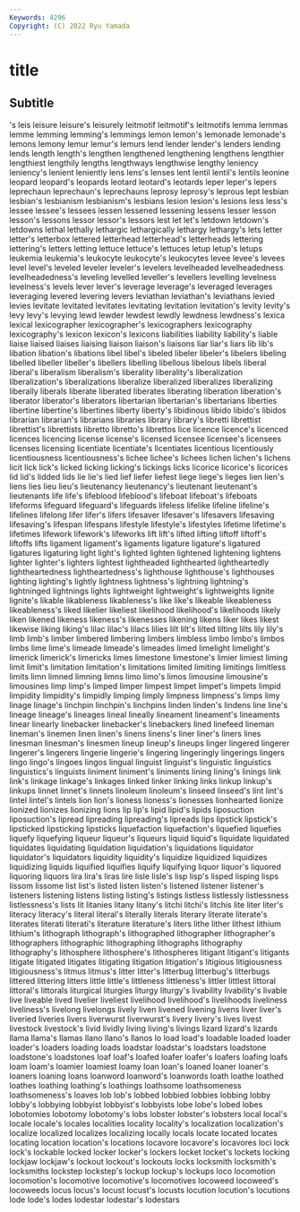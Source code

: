 ```yaml
---
Keywords: 4296
Copyright: (C) 2022 Ryu Yamada
---
```



# title

## Subtitle
's leis leisure leisure's
leisurely leitmotif leitmotif's leitmotifs lemma lemmas lemme lemming lemming's lemmings
lemon lemon's lemonade lemonade's lemons lemony lemur lemur's lemurs lend
lender lender's lenders lending lends length length's lengthen lengthened lengthening
lengthens lengthier lengthiest lengthily lengths lengthways lengthwise lengthy leniency leniency's
lenient leniently lens lens's lenses lent lentil lentil's lentils leonine
leopard leopard's leopards leotard leotard's leotards leper leper's lepers leprechaun
leprechaun's leprechauns leprosy leprosy's leprous lept lesbian lesbian's lesbianism lesbianism's
lesbians lesion lesion's lesions less less's lessee lessee's lessees lessen
lessened lessening lessens lesser lesson lesson's lessons lessor lessor's lessors
lest let let's letdown letdown's letdowns lethal lethally lethargic lethargically
lethargy lethargy's lets letter letter's letterbox lettered letterhead letterhead's letterheads
lettering lettering's letters letting lettuce lettuce's lettuces letup letup's letups
leukemia leukemia's leukocyte leukocyte's leukocytes levee levee's levees level level's
leveled leveler leveler's levelers levelheaded levelheadedness levelheadedness's leveling levelled leveller's
levellers levelling levelness levelness's levels lever lever's leverage leverage's leveraged
leverages leveraging levered levering levers leviathan leviathan's leviathans levied levies
levitate levitated levitates levitating levitation levitation's levity levity's levy levy's
levying lewd lewder lewdest lewdly lewdness lewdness's lexica lexical lexicographer
lexicographer's lexicographers lexicography lexicography's lexicon lexicon's lexicons liabilities liability liability's
liable liaise liaised liaises liaising liaison liaison's liaisons liar liar's
liars lib lib's libation libation's libations libel libel's libeled libeler
libeler's libelers libeling libelled libeller libeller's libellers libelling libellous libelous
libels liberal liberal's liberalism liberalism's liberality liberality's liberalization liberalization's liberalizations
liberalize liberalized liberalizes liberalizing liberally liberals liberate liberated liberates liberating
liberation liberation's liberator liberator's liberators libertarian libertarian's libertarians liberties libertine
libertine's libertines liberty liberty's libidinous libido libido's libidos librarian librarian's
librarians libraries library library's libretti librettist librettist's librettists libretto libretto's
librettos lice licence licence's licenced licences licencing license license's licensed
licensee licensee's licensees licenses licensing licentiate licentiate's licentiates licentious licentiously
licentiousness licentiousness's lichee lichee's lichees lichen lichen's lichens licit lick
lick's licked licking licking's lickings licks licorice licorice's licorices lid
lid's lidded lids lie lie's lied lief liefer liefest liege
liege's lieges lien lien's liens lies lieu lieu's lieutenancy lieutenancy's
lieutenant lieutenant's lieutenants life life's lifeblood lifeblood's lifeboat lifeboat's lifeboats
lifeforms lifeguard lifeguard's lifeguards lifeless lifelike lifeline lifeline's lifelines lifelong
lifer lifer's lifers lifesaver lifesaver's lifesavers lifesaving lifesaving's lifespan lifespans
lifestyle lifestyle's lifestyles lifetime lifetime's lifetimes lifework lifework's lifeworks lift
lift's lifted lifting liftoff liftoff's liftoffs lifts ligament ligament's ligaments
ligature ligature's ligatured ligatures ligaturing light light's lighted lighten lightened
lightening lightens lighter lighter's lighters lightest lightheaded lighthearted lightheartedly lightheartedness
lightheartedness's lighthouse lighthouse's lighthouses lighting lighting's lightly lightness lightness's lightning
lightning's lightninged lightnings lights lightweight lightweight's lightweights lignite lignite's likable
likableness likableness's like like's likeable likeableness likeableness's liked likelier likeliest
likelihood likelihood's likelihoods likely liken likened likeness likeness's likenesses likening
likens liker likes likest likewise liking liking's lilac lilac's lilacs
lilies lilt lilt's lilted lilting lilts lily lily's limb limb's
limber limbered limbering limbers limbless limbo limbo's limbos limbs lime
lime's limeade limeade's limeades limed limelight limelight's limerick limerick's limericks
limes limestone limestone's limier limiest liming limit limit's limitation limitation's
limitations limited limiting limitings limitless limits limn limned limning limns
limo limo's limos limousine limousine's limousines limp limp's limped limper
limpest limpet limpet's limpets limpid limpidity limpidity's limpidly limping limply
limpness limpness's limps limy linage linage's linchpin linchpin's linchpins linden
linden's lindens line line's lineage lineage's lineages lineal lineally lineament
lineament's lineaments linear linearly linebacker linebacker's linebackers lined linefeed lineman
lineman's linemen linen linen's linens linens's liner liner's liners lines
linesman linesman's linesmen lineup lineup's lineups linger lingered lingerer lingerer's
lingerers lingerie lingerie's lingering lingeringly lingerings lingers lingo lingo's lingoes
lingos lingual linguist linguist's linguistic linguistics linguistics's linguists liniment liniment's
liniments lining lining's linings link link's linkage linkage's linkages linked
linker linking links linkup linkup's linkups linnet linnet's linnets linoleum
linoleum's linseed linseed's lint lint's lintel lintel's lintels lion lion's
lioness lioness's lionesses lionhearted lionize lionized lionizes lionizing lions lip
lip's lipid lipid's lipids liposuction liposuction's lipread lipreading lipreading's lipreads
lips lipstick lipstick's lipsticked lipsticking lipsticks liquefaction liquefaction's liquefied liquefies
liquefy liquefying liqueur liqueur's liqueurs liquid liquid's liquidate liquidated liquidates
liquidating liquidation liquidation's liquidations liquidator liquidator's liquidators liquidity liquidity's liquidize
liquidized liquidizes liquidizing liquids liquified liquifies liquify liquifying liquor liquor's
liquored liquoring liquors lira lira's liras lire lisle lisle's lisp
lisp's lisped lisping lisps lissom lissome list list's listed listen
listen's listened listener listener's listeners listening listens listing listing's listings
listless listlessly listlessness listlessness's lists lit litanies litany litany's litchi
litchi's litchis lite liter liter's literacy literacy's literal literal's literally
literals literary literate literate's literates literati literati's literature literature's liters
lithe lither lithest lithium lithium's lithograph lithograph's lithographed lithographer lithographer's
lithographers lithographic lithographing lithographs lithography lithography's lithosphere lithosphere's lithospheres litigant
litigant's litigants litigate litigated litigates litigating litigation litigation's litigious litigiousness
litigiousness's litmus litmus's litter litter's litterbug litterbug's litterbugs littered littering
litters little little's littleness littleness's littler littlest littoral littoral's littorals
liturgical liturgies liturgy liturgy's livability livability's livable live liveable lived
livelier liveliest livelihood livelihood's livelihoods liveliness liveliness's livelong livelongs lively
liven livened livening livens liver liver's liveried liveries livers liverwurst
liverwurst's livery livery's lives livest livestock livestock's livid lividly living
living's livings lizard lizard's lizards llama llama's llamas llano llano's
llanos lo load load's loadable loaded loader loader's loaders loading
loads loadstar loadstar's loadstars loadstone loadstone's loadstones loaf loaf's loafed
loafer loafer's loafers loafing loafs loam loam's loamier loamiest loamy
loan loan's loaned loaner loaner's loaners loaning loans loanword loanword's
loanwords loath loathe loathed loathes loathing loathing's loathings loathsome loathsomeness
loathsomeness's loaves lob lob's lobbed lobbied lobbies lobbing lobby lobby's
lobbying lobbyist lobbyist's lobbyists lobe lobe's lobed lobes lobotomies lobotomy
lobotomy's lobs lobster lobster's lobsters local local's locale locale's locales
localities locality locality's localization localization's localize localized localizes localizing locally
locals locate located locates locating location location's locations locavore locavore's
locavores loci lock lock's lockable locked locker locker's lockers locket
locket's lockets locking lockjaw lockjaw's lockout lockout's lockouts locks locksmith
locksmith's locksmiths lockstep lockstep's lockup lockup's lockups loco locomotion locomotion's
locomotive locomotive's locomotives locoweed locoweed's locoweeds locus locus's locust locust's
locusts locution locution's locutions lode lode's lodes lodestar lodestar's lodestars
